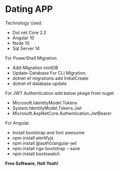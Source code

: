
# Dating APP

Technology Used.
  - Dot net Core 2.2
  - Angular 10
  - Node 10
  - Sql Server 14

For PowerShell Migration.
  - Add-Migration inintDB
  - Update-Database
For CLI Migration.
  - dotnet ef migrations add InitialCreate
  - dotnet ef database update

For JWT Authentication add below pkage from nuget.
  - Microsoft.IdentityModel.Tokens
  - System.IdentityModel.Tokens.Jwt
  - Microsoft.AspNetCore.Authentication.JwtBearer

For Angular.
  - Install bootstrap and font awesome
  - npm install alertifyjs
  - npm install @auth0/angular-jwt
  - npm install ngx-bootstrap --save
  - npm install bootswatch

**Free Software, Hell Yeah!**

